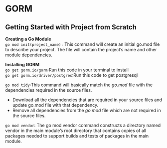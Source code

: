 # GORM
## Getting Started with Project from Scratch

**Creating a Go Module**    
`go mod init(project_name):` This command will create an initial go.mod file to describe your project. 
The file will contain the project’s name and other module dependencies.

**Installing GORM**     
`go get gorm.io/gorm`:Run this code in your terminal to install     
`go get gorm.io/driver/postgres`:Run this code to get postgresql


`go mod tidy`:This command will basically match the _go.mod_ file with the dependencies required in the source files.

* Download all the dependencies that are required in your source files and update go.mod file with that dependency.
* Remove all dependencies from the _go.mod_ file which are not required in the source files.


`go mod vendor`: The go mod vendor command constructs a directory named vendor in the main module’s root directory that contains copies of all packages needed to support builds and tests of packages in the main module.
